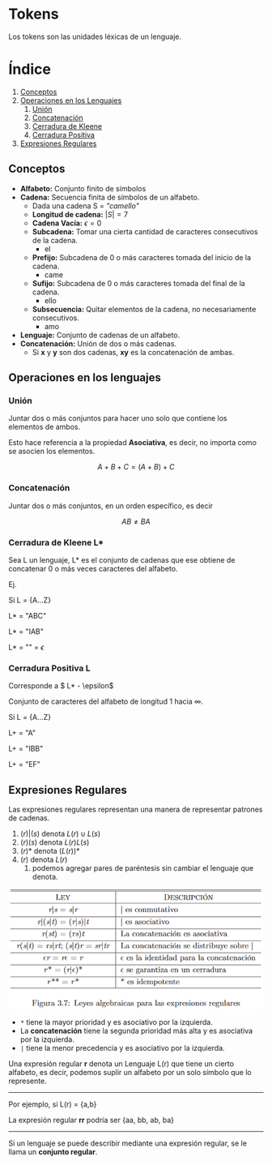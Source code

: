 # Tokens
Los tokens son las unidades léxicas de un lenguaje.

# Índice

1. [Conceptos](#conceptos)
2. [Operaciones en los Lenguajes](#operaciones-en-los-lenguajes)
    1. [Unión](#unión)
    2. [Concatenación](#concatenación)
    3. [Cerradura de Kleene](#cerradura-de-kleene-l)
    4. [Cerradura Positiva](#cerradura-positiva-l)
3. [Expresiones Regulares](#expresiones-regulares)


## Conceptos
- **Alfabeto:** Conjunto finito de símbolos
- **Cadena:** Secuencia finita de símbolos de un alfabeto.
    - Dada una cadena S = *"camello"*
    - **Longitud de cadena:** $|S| = 7$ 
    - **Cadena Vacía:** $\epsilon = 0$
    - **Subcadena:** Tomar una cierta cantidad de caracteres consecutivos de la cadena.
        - el
    - **Prefijo:** Subcadena de 0 o más caracteres tomada del inicio de la cadena.
        - came
    - **Sufijo:** Subcadena de 0 o más caracteres tomada del final de la cadena.
        - ello
    - **Subsecuencia:** Quitar elementos de la cadena, no necesariamente consecutivos.
        - amo
- **Lenguaje:** Conjunto de cadenas de un alfabeto.
- **Concatenación:** Unión de dos o más cadenas.
    - Si **x** y **y** son dos cadenas, **xy** es la concatenación de ambas.

## Operaciones en los lenguajes

### Unión
Juntar dos o más conjuntos para hacer uno solo que contiene los elementos de ambos.

Esto hace referencia a la propiedad **Asociativa**, es decir, no importa como se asocien los elementos.

$$
A + B + C = (A + B) + C
$$

### Concatenación
Juntar dos o más conjuntos, en un orden específico, es decir

$$
AB \neq BA
$$

### Cerradura de Kleene L*

Sea L un lenguaje, L* es el conjunto de cadenas que ese obtiene de concatenar 0 o más veces caracteres del alfabeto.

Ej.

Si L = {A...Z}

L* = "ABC"

L* = "IAB"

L* = "" = $\epsilon$

### Cerradura Positiva L
Corresponde a $ L* - \epsilon$

Conjunto de caracteres del alfabeto de longitud 1 hacia $\infty$.

Si L = {A...Z}

L+ = "A"

L+ = "IBB"

L+ = "EF"

## Expresiones Regulares

Las expresiones regulares representan una manera de representar patrones de cadenas.

1. $(r)|(s)$ denota $L(r) \cup L(s)$
2. $(r)(s)$ denota $L(r)L(s)$
3. $(r)*$ denota $(L(r))*$
4. $(r)$ denota $L(r)$
    1. podemos agregar pares de paréntesis sin cambiar el lenguaje que denota.

![Leyes Algebraicas Expresiones Regulares](assets/leyes-exp-reg.png)

- `*` tiene la mayor prioridad y es asociativo por la izquierda.
- La **concatenación** tiene la segunda prioridad más alta y es asociativa por la izquierda.
- `|` tiene la menor precedencia y es asociativo por la izquierda.

Una expresión regular **r** denota un Lenguaje L(r) que tiene un cierto alfabeto, es decir, podemos suplir un alfabeto por un solo símbolo que lo represente.

--- 
Por ejemplo, si L(r) = {a,b}

La expresión regular **rr** podría ser {aa, bb, ab, ba}

--- 

Si un lenguaje se puede describir mediante una expresión regular, se le llama un **conjunto regular**.